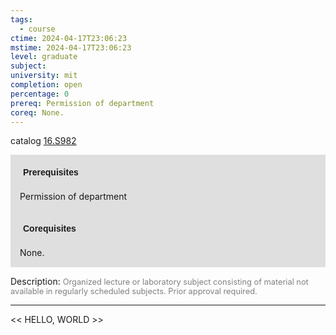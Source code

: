 ```yaml
---
tags:
  - course
ctime: 2024-04-17T23:06:23
mstime: 2024-04-17T23:06:23
level: graduate
subject: 
university: mit
completion: open
percentage: 0
prereq: Permission of department
coreq: None.
---
```


catalog [16.S982](http://student.mit.edu/catalog/m16b.html#16.S982)

<span style="display: block; padding: 15px; background-color: rgb(100, 100, 100, 0.2);"><font id="m_prereq1536_0" style="display: block; font-family: Arial, sans-serif; font-weight: bold; padding: 5px">Prerequisites</font><br><span id="prereq1536_0">Permission of department</span></span>
<span style="display: block; padding: 15px; background-color: rgb(100, 100, 100, 0.2);"><font id="m_coreq1536_0" style="display: block; font-family: Arial, sans-serif; font-weight: bold; padding: 5px">Corequisites</font><br><span id="coreq1536_0">None.</span></span>

<font style="">Description:</font>
<font style="color: grey; font-size: 0.8rem;">Organized lecture or laboratory subject consisting of material not available in regularly scheduled subjects. Prior approval required.</font>



---

<< HELLO, WORLD >>
